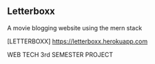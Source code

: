 ## Letterboxx
A movie blogging website using the mern stack

[LETTERBOXX] https://letterboxx.herokuapp.com

WEB TECH 3rd SEMESTER PROJECT

